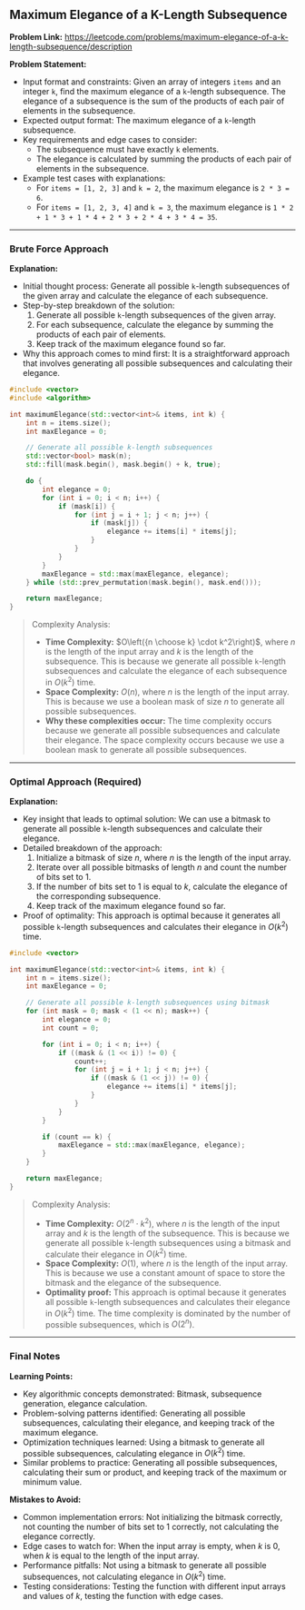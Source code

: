 ## Maximum Elegance of a K-Length Subsequence

**Problem Link:** https://leetcode.com/problems/maximum-elegance-of-a-k-length-subsequence/description

**Problem Statement:**
- Input format and constraints: Given an array of integers `items` and an integer `k`, find the maximum elegance of a `k`-length subsequence. The elegance of a subsequence is the sum of the products of each pair of elements in the subsequence.
- Expected output format: The maximum elegance of a `k`-length subsequence.
- Key requirements and edge cases to consider: 
    - The subsequence must have exactly `k` elements.
    - The elegance is calculated by summing the products of each pair of elements in the subsequence.
- Example test cases with explanations:
    - For `items = [1, 2, 3]` and `k = 2`, the maximum elegance is `2 * 3 = 6`.
    - For `items = [1, 2, 3, 4]` and `k = 3`, the maximum elegance is `1 * 2 + 1 * 3 + 1 * 4 + 2 * 3 + 2 * 4 + 3 * 4 = 35`.

---

### Brute Force Approach

**Explanation:**
- Initial thought process: Generate all possible `k`-length subsequences of the given array and calculate the elegance of each subsequence.
- Step-by-step breakdown of the solution:
    1. Generate all possible `k`-length subsequences of the given array.
    2. For each subsequence, calculate the elegance by summing the products of each pair of elements.
    3. Keep track of the maximum elegance found so far.
- Why this approach comes to mind first: It is a straightforward approach that involves generating all possible subsequences and calculating their elegance.

```cpp
#include <vector>
#include <algorithm>

int maximumElegance(std::vector<int>& items, int k) {
    int n = items.size();
    int maxElegance = 0;

    // Generate all possible k-length subsequences
    std::vector<bool> mask(n);
    std::fill(mask.begin(), mask.begin() + k, true);

    do {
        int elegance = 0;
        for (int i = 0; i < n; i++) {
            if (mask[i]) {
                for (int j = i + 1; j < n; j++) {
                    if (mask[j]) {
                        elegance += items[i] * items[j];
                    }
                }
            }
        }
        maxElegance = std::max(maxElegance, elegance);
    } while (std::prev_permutation(mask.begin(), mask.end()));

    return maxElegance;
}
```

> Complexity Analysis:
> - **Time Complexity:** $O\left({n \choose k} \cdot k^2\right)$, where $n$ is the length of the input array and $k$ is the length of the subsequence. This is because we generate all possible `k`-length subsequences and calculate the elegance of each subsequence in $O(k^2)$ time.
> - **Space Complexity:** $O(n)$, where $n$ is the length of the input array. This is because we use a boolean mask of size $n$ to generate all possible subsequences.
> - **Why these complexities occur:** The time complexity occurs because we generate all possible subsequences and calculate their elegance. The space complexity occurs because we use a boolean mask to generate all possible subsequences.

---

### Optimal Approach (Required)

**Explanation:**
- Key insight that leads to optimal solution: We can use a bitmask to generate all possible `k`-length subsequences and calculate their elegance.
- Detailed breakdown of the approach:
    1. Initialize a bitmask of size $n$, where $n$ is the length of the input array.
    2. Iterate over all possible bitmasks of length $n$ and count the number of bits set to 1.
    3. If the number of bits set to 1 is equal to $k$, calculate the elegance of the corresponding subsequence.
    4. Keep track of the maximum elegance found so far.
- Proof of optimality: This approach is optimal because it generates all possible `k`-length subsequences and calculates their elegance in $O(k^2)$ time.

```cpp
#include <vector>

int maximumElegance(std::vector<int>& items, int k) {
    int n = items.size();
    int maxElegance = 0;

    // Generate all possible k-length subsequences using bitmask
    for (int mask = 0; mask < (1 << n); mask++) {
        int elegance = 0;
        int count = 0;

        for (int i = 0; i < n; i++) {
            if ((mask & (1 << i)) != 0) {
                count++;
                for (int j = i + 1; j < n; j++) {
                    if ((mask & (1 << j)) != 0) {
                        elegance += items[i] * items[j];
                    }
                }
            }
        }

        if (count == k) {
            maxElegance = std::max(maxElegance, elegance);
        }
    }

    return maxElegance;
}
```

> Complexity Analysis:
> - **Time Complexity:** $O\left(2^n \cdot k^2\right)$, where $n$ is the length of the input array and $k$ is the length of the subsequence. This is because we generate all possible `k`-length subsequences using a bitmask and calculate their elegance in $O(k^2)$ time.
> - **Space Complexity:** $O(1)$, where $n$ is the length of the input array. This is because we use a constant amount of space to store the bitmask and the elegance of the subsequence.
> - **Optimality proof:** This approach is optimal because it generates all possible `k`-length subsequences and calculates their elegance in $O(k^2)$ time. The time complexity is dominated by the number of possible subsequences, which is $O(2^n)$.

---

### Final Notes

**Learning Points:**
- Key algorithmic concepts demonstrated: Bitmask, subsequence generation, elegance calculation.
- Problem-solving patterns identified: Generating all possible subsequences, calculating their elegance, and keeping track of the maximum elegance.
- Optimization techniques learned: Using a bitmask to generate all possible subsequences, calculating elegance in $O(k^2)$ time.
- Similar problems to practice: Generating all possible subsequences, calculating their sum or product, and keeping track of the maximum or minimum value.

**Mistakes to Avoid:**
- Common implementation errors: Not initializing the bitmask correctly, not counting the number of bits set to 1 correctly, not calculating the elegance correctly.
- Edge cases to watch for: When the input array is empty, when $k$ is 0, when $k$ is equal to the length of the input array.
- Performance pitfalls: Not using a bitmask to generate all possible subsequences, not calculating elegance in $O(k^2)$ time.
- Testing considerations: Testing the function with different input arrays and values of $k$, testing the function with edge cases.